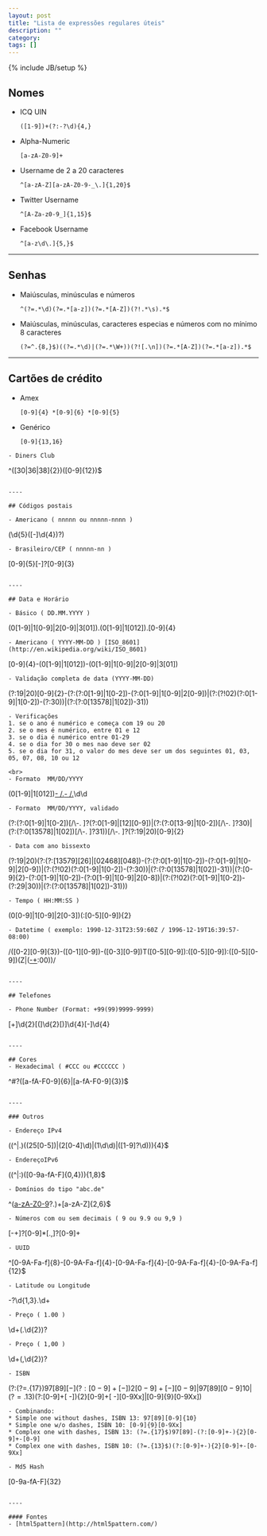 ```yaml
---
layout: post
title: "Lista de expressões regulares úteis"
description: ""
category: 
tags: []
---
```

{% include JB/setup %}

## Nomes

- ICQ UIN
    ```
    ([1-9])+(?:-?\d){4,}
    ```
- Alpha-Numeric
  ```
  [a-zA-Z0-9]+
  ```
- Username de 2 a 20 caracteres
  <!-- - Format: string+string|number -->
  ```
  ^[a-zA-Z][a-zA-Z0-9-_\.]{1,20}$
  ```
- Twitter Username
  ```
  ^[A-Za-z0-9_]{1,15}$
  ```
  <!-- New Twitter usernames have a character maximum of 15 -->
- Facebook Username
  ```
  ^[a-z\d\.]{5,}$
  ```

----

## Senhas

- Maiúsculas, minúsculas e números
  ```
  ^(?=.*\d)(?=.*[a-z])(?=.*[A-Z])(?!.*\s).*$
  ```
- Maiúsculas, minúsculas, caracteres especias e números com no mínimo 8 caracteres
  ```
  (?=^.{8,}$)((?=.*\d)|(?=.*\W+))(?![.\n])(?=.*[A-Z])(?=.*[a-z]).*$
  ```

----

## Cartões de crédito

- Amex
  ```
  [0-9]{4} *[0-9]{6} *[0-9]{5}
  ```
- Genérico
  ```
  [0-9]{13,16}
```
- Diners Club
  ```
  ^([30|36|38]{2})([0-9]{12})$
  ```

----

## Códigos postais

- Americano ( nnnnn ou nnnnn-nnnn )
  ```
  (\d{5}([\-]\d{4})?)
  ```
- Brasileiro/CEP ( nnnnn-nn )
  ```
  [0-9]{5}[\-]?[0-9]{3}
  ```

----

## Data e Horário

- Básico ( DD.MM.YYYY )
  ```
  (0[1-9]|1[0-9]|2[0-9]|3[01]).(0[1-9]|1[012]).[0-9]{4}
  ```
- Americano ( YYYY-MM-DD ) [ISO_8601](http://en.wikipedia.org/wiki/ISO_8601)
  ```
  [0-9]{4}-(0[1-9]|1[012])-(0[1-9]|1[0-9]|2[0-9]|3[01])
  ```
- Validação completa de data (YYYY-MM-DD)
  ```
  (?:19|20)[0-9]{2}-(?:(?:0[1-9]|1[0-2])-(?:0[1-9]|1[0-9]|2[0-9])|(?:(?!02)(?:0[1-9]|1[0-2])-(?:30))|(?:(?:0[13578]|1[02])-31))
  ```
  - Verificações
  1. se o ano é numérico e começa com 19 ou 20
  2. se o mes é numérico, entre 01 e 12
  3. se o dia é numérico entre 01-29
  4. se o dia for 30 o mes nao deve ser 02
  5. se o dia for 31, o valor do mes deve ser um dos seguintes 01, 03, 05, 07, 08, 10 ou 12

  <br>
- Formato  MM/DD/YYYY
  ```
  (0[1-9]|1[012])[- /.](0[1-9]|[12][0-9]|3[01])[- /.](19|20)\d\d
  ```
- Formato  MM/DD/YYYY, validado
  ```
  (?:(?:0[1-9]|1[0-2])[\/\\-. ]?(?:0[1-9]|[12][0-9])|(?:(?:0[13-9]|1[0-2])[\/\\-. ]?30)|(?:(?:0[13578]|1[02])[\/\\-. ]?31))[\/\\-. ]?(?:19|20)[0-9]{2}
  ```
- Data com ano bissexto
  ```
  (?:19|20)(?:(?:[13579][26]|[02468][048])-(?:(?:0[1-9]|1[0-2])-(?:0[1-9]|1[0-9]|2[0-9])|(?:(?!02)(?:0[1-9]|1[0-2])-(?:30))|(?:(?:0[13578]|1[02])-31))|(?:[0-9]{2}-(?:0[1-9]|1[0-2])-(?:0[1-9]|1[0-9]|2[0-8])|(?:(?!02)(?:0[1-9]|1[0-2])-(?:29|30))|(?:(?:0[13578]|1[02])-31)))
  ```
- Tempo ( HH:MM:SS )
  ```
  (0[0-9]|1[0-9]|2[0-3])(:[0-5][0-9]){2}
  ```
- Datetime ( exemplo: 1990-12-31T23:59:60Z / 1996-12-19T16:39:57-08:00)
  ```
  /([0-2][0-9]{3})\-([0-1][0-9])\-([0-3][0-9])T([0-5][0-9])\:([0-5][0-9])\:([0-5][0-9])(Z|([\-\+]([0-1][0-9])\:00))/
  ```

----

## Telefones

- Phone Number (Format: +99(99)9999-9999)
  ```
  [\+]\d{2}[\(]\d{2}[\)]\d{4}[\-]\d{4}
  ```

----

## Cores
- Hexadecimal ( #CCC ou #CCCCCC )
  ```
  ^#?([a-fA-F0-9]{6}|[a-fA-F0-9]{3})$
```

----

### Outros

- Endereço IPv4
  ```
  ((^|\.)((25[0-5])|(2[0-4]\d)|(1\d\d)|([1-9]?\d))){4}$
  ```
- EndereçoIPv6
  ```
  ((^|:)([0-9a-fA-F]{0,4})){1,8}$
  ```
- Domínios do tipo "abc.de"
  ```
  ^([a-zA-Z0-9]([a-zA-Z0-9\-]{0,61}[a-zA-Z0-9])?\.)+[a-zA-Z]{2,6}$
  ```
- Números com ou sem decimais ( 9 ou 9.9 ou 9,9 )
  ```
  [-+]?[0-9]*[.,]?[0-9]+
  ```
- UUID
  ```
  ^[0-9A-Fa-f]{8}\-[0-9A-Fa-f]{4}\-[0-9A-Fa-f]{4}\-[0-9A-Fa-f]{4}\-[0-9A-Fa-f]{12}$
  ```
- Latitude ou Longitude
  ```
  -?\d{1,3}\.\d+
  ```
- Preço ( 1.00 )
  ```
  \d+(\.\d{2})?
  ```
- Preço ( 1,00 )
  ```
  \d+(,\d{2})?
  ```
- ISBN
  ```
  (?:(?=.{17}$)97[89][ -](?:[0-9]+[ -]){2}[0-9]+[ -][0-9]|97[89][0-9]{10}|(?=.{13}$)(?:[0-9]+[ -]){2}[0-9]+[ -][0-9Xx]|[0-9]{9}[0-9Xx])
  ```
  - Combinando:
  * Simple one without dashes, ISBN 13: 97[89][0-9]{10}
  * Simple one w/o dashes, ISBN 10: [0-9]{9}[0-9Xx]
  * Complex one with dashes, ISBN 13: (?=.{17}$)97[89]-(?:[0-9]+-){2}[0-9]+-[0-9]
  * Complex one with dashes, ISBN 10: (?=.{13}$)(?:[0-9]+-){2}[0-9]+-[0-9Xx]

- Md5 Hash
  ```
  [0-9a-fA-F]{32}
  ```

----

#### Fontes
- [html5pattern](http://html5pattern.com/)


